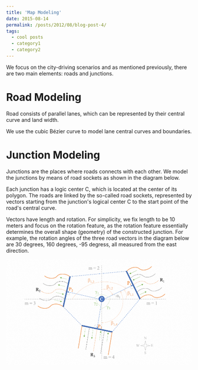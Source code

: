 ```yaml
---
title: 'Map Modeling'
date: 2015-08-14
permalink: /posts/2012/08/blog-post-4/
tags:
  - cool posts
  - category1
  - category2
---
```


We focus on the city-driving scenarios and as mentioned previously, there are two main elements: roads and junctions. 

Road Modeling
======

Road consists of parallel lanes, which can be represented by their central curve and land width. 

We use the cubic Bézier curve to model lane central curves and boundaries. 

Junction Modeling
======

Junctions are the places where roads connects with each other.  We model the junctions by means of road sockets as shown in the diagram below.

Each junction has a logic center C, which is located at the center of its polygon.  The roads are linked by the so-called road sockets, represented by vectors starting from the junction's logical center C to the start point of the road's central curve. 

Vectors have length and rotation. For simplicity, we fix length to be 10 meters and focus on the rotation feature, as the rotation feature essentially determines the overall shape (geometry) of the constructed junction.  For example, the rotation angles of the three road vectors in the diagram below are 30 degrees, 160 degrees, -95 degress, all measured from the east direction. 

![test](../images/HDtupian01.png)

